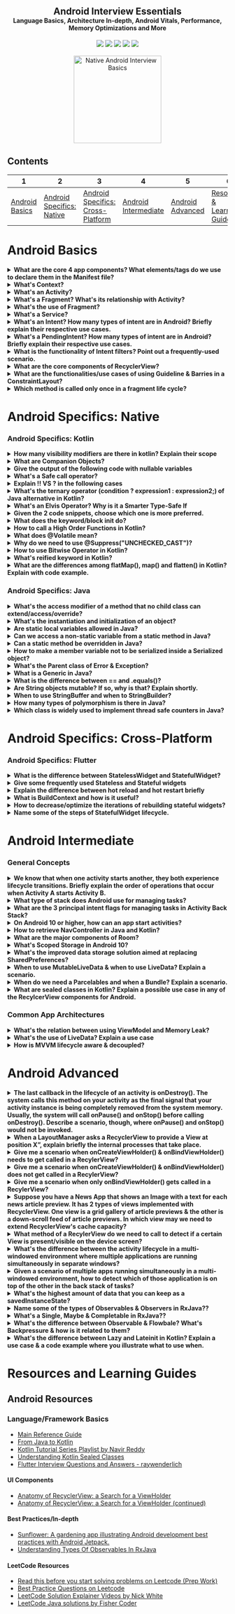 <h2 style="margin-bottom: 0;" align="center">Android Interview Essentials</h2>
<h4 style="margin-top: 0;" align="center">Language Basics, Architecture In-depth, Android Vitals, Performance, Memory Optimizations and More</h4>
<p align="center">
	<a href="https://opensource.org/licenses/MIT"><img src="https://img.shields.io/badge/License-MIT-blue.svg"/></a>
	<a href="https://github.com/SaadAAkash/Native-Android-Interview-Basics"><img src="https://img.shields.io/badge/PRs-welcome-brightgreen.svg"/></a>
	<a href="https://github.com/SaadAAkash/Kotlin-Android-Interview-Basics/commits/master"><img src="https://img.shields.io/badge/Maintained%3F-yes-green.svg"/></a>
	<a href="https://github.com/SaadAAkash/Kotlin-Android-Interview-Basics/tree/master#license"><img src="https://badges.frapsoft.com/os/v1/open-source.svg?v=103"/></a>
	<a href="https://saad.ninja"><img src="https://img.shields.io/badge/Made%20with-Love-1f425f.svg"/></a>
	<br> <br>
	
<a href="https://undraw.co/" target="_blank">
         <img src="https://github.com/SaadAAkash/Kotlin-Android-Interview-Basics/blob/master/resources/banner.jpg" alt="Native Android Interview Basics" style="width:200;height:200">
</a>


## Contents

| 1 | 2 | 3 | 4 | 5 | 6 |
| -------- | --------- | --------- | --------- | --------- | --------- |
| [Android Basics](README.md#android-basics) | [Android Specifics: Native](#android-specifics-native) | [Android Specifics: Cross-Platform](#android-specifics-cross-platform) | [Android Intermediate](#android-intermediate) | [Android Advanced](#android-advanced) | [Resources & Learning Guides](#resources-and-learning-guides) |

# Android Basics

<details>
<summary><strong>What are the core 4 app components? What elements/tags do we use to declare them in the Manifest file?</strong></summary>

There are four different types of app components:

* Activities
* Services
* Broadcast receivers
* Content providers

To declare all app components, we use the following elements:

* `<activity>` elements for activities.
* `<service>` elements for services.
* `<receiver>` elements for broadcast receivers.
* `<provider>`elements for content providers.
</details>

<details>
<summary><strong>What's Context?</strong></summary>
Context is the Interface to global information about an application environment
</details>

<details>
<summary><strong>What's an Activity?</strong></summary>
An Activity is an application component that provides a screen, with which users can interact in order to do something
</details>

<details>
<summary><strong>What's a Fragment? What's its relationship with Activity?</strong></summary>
A Fragment represents a behavior or a portion of user interface in an Activity. A fragment has to live inside the activity. Fragments do not need to be declared in the manifest.
</details>

<details>
<summary><strong>What's the use of Fragment?</strong></summary>
Fragments are used for its re-usability. For multi-pane layouts you have to use fragment that you can't achieve with activity. Use fragment only when you’re working with UI components or behavior that you’re going to use across multiple activities
</details>

<details>
<summary><strong>What's a Service?</strong></summary>
A service is a component that runs in the background to perform long-running operations without needing to interact with the user and it works even if application is destroyed
</details>

<details>
<summary><strong>What's an Intent? How many types of intent are in Android? Briefly explain their respective use cases.</strong></summary>

An Intent is a messaging object you can use to request an action from another app component.

Use Cases: Starting an Activity or a Service, Delivering a broadcast. 
* <b>Explicit intents</b> are used to start components in your own application. Use Case: You might start a new activity within your app in response to a user action, or start a service to download a file in the background.
* <b>Implicit intents</b> are most commonly used to communicate with components from other third party applications.  Use Case: If you want to show the user a location on a map, you can use an implicit intent to request that another capable app show a specified location on a map.

</details>

<details>
<summary><strong>What's a PendingIntent? How many types of intent are in Android? Briefly explain their respective use cases.</strong></summary>

A PendingIntent object is a wrapper around an Intent object. The primary purpose of a PendingIntent is to grant permission to a foreign application to use the contained Intent as if it were executed from your app's own process.

Use Cases: 
* Notification: Android system's NotificationManager executes the Intent
* App Widget: Home screen app executes the Intent
* A specified future time: Android system's AlarmManager executes the Intent

</details>

<details>
<summary><strong>What is the functionality of Intent filters? Point out a frequently-used scenario.</strong></summary>

This element is used in the Manifest file to declare the capabilities of an app component (i.e. an Activity) 

Use Case:
When we declare an Activity in the Manifest, we can include intent filters so it can respond to intents from other applications like the following:

```xml
<manifest>
    ...
    <application>
        <activity android:name="com.example.SendEmailActivity">
            <intent-filter>
                <action android:name="android.intent.action.SEND" />
                <data android:type="*/*" />
                <category android:name="android.intent.category.DEFAULT" />
            </intent-filter>
        </activity>
    </application>
</manifest>
```

</details>

<details>
<summary><strong>What are the core components of RecyclerView?</strong></summary>

* RecyclerView.Adapter
* RecyclerView.ViewHolder
* RecyclerView.LayoutManager
* RecyclerView.ItemAnimator

</details>

<details>
<summary><strong>What are the functionalities/use cases of using Guideline & Barries in a ConstraintLayout?</strong></summary>

Link to the resources with graphical explanation:

* [Constrain to a guideline](https://developer.android.com/training/constraint-layout#constrain-to-a-guideline)
* [Constrain to a barrier](https://developer.android.com/training/constraint-layout#constrain-to-a-barrier)

</details>

<details>
<summary><strong>Which method is called only once in a fragment life cycle?</strong></summary>
onAttached()
</details>



# Android Specifics: Native

### Android Specifics: Kotlin

<details>
<summary><strong>How many visibility modifiers are there in kotlin? Explain their scope</strong></summary>  

There are 4 visibility modifiers in Kotlin:

* Public: Visible everywhere
* Protected: Not available for top-level declarations
* Internal: Visible everywhere in the same module (a module is a set of Kotlin files compiled together: IntelliJ IDEA, Gradle source set etc)
* Private: Only visible inside the file containing the declaration

```kotlin
class EventViewModel internal constructor()
```

In the previous code snippet, internal makes class available to public, but constructor only to inside module

</details>

<details>
<summary><strong>What are Companion Objects?</strong></summary>  

If you need a function or a property to be tied to a class rather than to instances of it, you can declare it inside a companion object. If you declare a companion object inside your class, you'll be able to call its members with the same syntax as calling static methods in Java/C#, using only the class name as a qualifier. It is similar to `static` keyword in Java or `@staticmethod` in Python.

```kotlin
companion object {
@Volatile private var instance: EventRepository? = null

fun getInstance(eventDao:EventDao) =
  instance ?: synchronized(this) {
      instance ?: EventRepository(eventDao).also { instance = it }
  }
}
```
   
</details>

<details>
<summary><strong>Give the output of the following code with nullable variables</strong></summary>

```kotlin
var a: String = "abc"
a = null 
var b: String? = "abc"
b = null 
print(b)
```

* `a =null` will produce a compilation error
* `b = null` will not produce any error

</details>

<details>
<summary><strong>What's a Safe call operator?</strong></summary>

```kotlin
val a = "Kotlin"
val b: String? = null
println(b?.length) //prints null
println(a?.length) //prints 6
```

</details>
 
<details>
<summary><strong>Explain !! VS ? in the following cases</strong></summary>  

A quick Overview of some possible cases:

| 1 | 2 | 3 | 4 | 
| -------- | --------- | --------- | --------- | 
| a: String? | a.length | a?.length | a!!.length | 
| "cat" | Compile time error | 3 | 3 |
| null | Compile time error | null | NullPointerException |
   
!! is an option for NPE-lovers. ```a!!.length``` will return a non-null value of a.length or throw a NullPointerException if a is null. And ```a?.length``` returns a.length if a is not null, and null otherwise:

```kotlin
val a: String? = null
print(a!!.length) // >>> NPE: trying to get length of null
```

```kotlin
val a: String? = null
print(a?.length) // >>> null is printed in the console
```

</details>
   
<details>
<summary><strong>What's the ternary operator (condition ? expression1 : expression2;) of Java alternative in Kotlin?</strong></summary>  
Unlike Java, there is no ternary operator in kotlin. You need to use if-else instead.
</details>

<details>
<summary><strong>What's an Elvis Operator? Why is it a Smarter Type-Safe If</strong></summary>  

```
val list = mutableList ?: mutableListOf() 
```
is a shorter form of
```
val list = if (mutableList != null) mutableList else mutableListOf()
```

The name,howver, comes from the famous American singer Elvis Presley. His hairstyle resembles a Question Mark [Ref](https://stackoverflow.com/questions/48253107/what-does-do-in-kotlin/48304523#48304523)

![alt text](https://i.stack.imgur.com/bVG64.png "Elvis Operator")

</details>

<details>
<summary><strong>Given the 2 code snippets, choose which one is more preferred.</strong></summary>  

1st Code Snippet:

```kotlin
return if (x) foo() else bar()
return when(x) {
    0 -> "zero"
    else -> "nonzero"
}
```

2nd Code Snippet:

```kotlin
if (x)
    return foo()
else
    return bar()

when(x) {
    0 -> return "zero"
    else -> return "nonzero"
}
```

The above is preferable to the latter one.

</details>

<details>
<summary><strong>What does the keyword/block init do?</strong></summary>  

Out Initialization code can be placed in initializer blocks, which are prefixed with the ```init``` keyword:

```kotlin
class InitOrderDemo(name: String) {
    val firstProperty = "First property: $name".also(::println)  //inits a val & also, prints the name

    init {
	println("First initializer block that prints ${name}")
	println("Second initializer block that prints ${name.length}")
    }
}
```
</details>

<details>
<summary><strong>How to call a High Order Functions in Kotlin?</strong></summary>  

```kotlin
fun main() {
//both of the ways are correct!
    test( { println(it) } ) 
    test(::println)
}

fun test(block: (String) -> Unit ) {
    block("okay")
}
```

</details>

<details>
<summary><strong>What does @Volatile mean?</strong></summary>  

`@Volatile` before a field means that writes to this field are immediately made visible to other threads.

</details>

<details>
<summary><strong>Why do we need to use @Suppress("UNCHECKED_CAST")?</strong></summary>  

In Kotlin, there's no way to check the generic parameters at runtime in general case (like just checking the items of a ```List<T>``` or here in this ViewModelFactory, ```modelClass: Class<T>``` which is only a special case), so casting a generic type to another with different generic parameters will raise a warning, which needs to be suppressed

```kotlin
@Suppress("UNCHECKED_CAST")
override fun <T : ViewModel?> create(modelClass: Class<T>) = EventViewModel(eventRepository, lifecycleOwner) as T
```
  
</details>

<details>
<summary><strong>How to use Bitwise Operator in Kotlin?</strong></summary>  

```kotlin
val andResult  = a and b
val orResult   = a or b
val xorResult  = a xor b
val rightShift = a shr 2
val leftShift  = a shl 2
```
</details>


<details>
<summary><strong>What's reified keyword in Kotlin?</strong></summary>  

Generic parameters are a great way to provide type safety, but can be limiting when accessing class info type. 
The `reified` keyword allows get type of generic variable in inline function.

```kotlin
inline fun <reified T> printType() {
	print(T::class.java)
}

fun printStringType() {
        //calling with String type  
	printType<String>()
}
```

Some rules to follow:

* Reified can be used only with inline functions
* Reified functions can not be accessed from Java, because Java doesn't support inlining

More on [Reified](https://www.youtube.com/watch?v=Xj45hobMI78) and [Inline functions](https://www.youtube.com/watch?v=wAQCs8-a6mg) on Kotlin Vocabulary
</details>

<details>
<summary><strong>What are the differences among flatMap(), map() and flatten() in Kotlin? Explain with code example.</strong></summary>  

* `flatMap()` merges two collections into a single one 
* `map()` results in a list of lists
* `flatten()` produces the same result as `flatMap()`. So `flatMap()` is a combination of the two functions: `map()` and then `flatten()`

The following code example with commented output illustrates their use cases:

```kotlin
class Data(val items : List<String>)

val dataObjects = listOf(
    Data(listOf("a", "b", "c")), 
    Data(listOf("1", "2", "3"))
)

val items: List<String> = dataObjects.flatMap { it.items } //[a, b, c, 1, 2, 3]
val items2: List<List<String>> = dataObjects.map { it.items } //[[a, b, c], [1, 2, 3]] 

val nestedCollections: List<Int> = listOf(listOf(1,2,3), listOf(5,4,3)).flatten() //[1, 2, 3, 5, 4, 3]
```

</details>


### Android Specifics: Java

<details>
<summary><strong>What's the access modifier of a method that no child class can extend/access/override?</strong></summary>
	
`final`
</details>


<details>
<summary><strong>What's the instantiation and initialization of an object?</strong></summary>
	
* Initialization: is the process of the memory allocation, when a new variable is created.
* Instantiation: is the process of explicitly assigning definitive value to a declared variable.
   
</details>


<details>
<summary><strong>Are static local variables allowed in Java?</strong></summary>

No. In Java, a static variable is a class variable (for whole class). So if we have static local variable (a variable with scope limited to function), it violates the purpose of static. Hence compiler does not allow static local variable. So the following code throws a `Error: Static local variables are not allowed`:

```java
class Test { 
   public static void main(String args[]) {  
     System.out.println(fun()); 
   } 
  
   static int fun() 
   { 
     static int x= 10;  //throws an error here
     return x--; 
   } 
}  
```

</details>

<details>
<summary><strong>Can we access a non-static variable from a static method in Java?</strong></summary>
No. The concept of static is not associated with any instance. And non-static variable are associated with a specific instance of an object.
</details>

<details>
<summary><strong>Can a static method be overridden in Java?</strong></summary>
No. Method overriding is based on dynamic binding at runtime and the static methods are bonded using static binding at compile time.
We can declare static methods with the same signature in the subclass, but it is not considered overriding as there won't be any run-time polymorphism. 
</details>

<details>
<summary><strong>How to make a member variable not to be serialized inside a Serialized object?</strong></summary>

Using Java keyword `transient`. This keyword, when applied to a field, tells the Java object serialization subsystem to exclude the field when serializing an instance of the class

</details>

<details>
<summary><strong>What's the Parent class of Error & Exception?</strong></summary>
Throwable
</details>

<details>
<summary><strong>What is a Generic in Java?</strong></summary>
Generics is parameterized types (Integer, String, … etc, and user-defined types) to methods, classes, and interfaces. Generics is used to create classes that work with different data types as such:
	
```java
class Test<T> 
{ 
    T obj; 
    Test(T obj) {  this.obj = obj;  } 
    public T getObject()  { return this.obj; } 
} 

class Main 
{ 
    public static void main (String[] args) 
    { 
        Test <Integer> iObj = new Test<Integer>(15); 
        System.out.println(iObj.getObject()); 
	
        Test <String> sObj = new Test<String>("GeeksForGeeks"); 
        System.out.println(sObj.getObject()); 
    }
}
```
</details>

<details>
<summary><strong>What is the difference between == and .equals()?</strong></summary>

* The `equals()` method compares two strings, character by character, to determine equality
* The `==` operator checks to see whether two object references refer to the same instance of an object

</details>

<details>
<summary><strong>Are String objects mutable? If so, why is that? Explain shortly.</strong></summary>
No. String objects are immutable. In the String constant pool, a String object is likely to have one or many references. If several references point to same String without even knowing it, it would be bad if one of the references modified that String value. That's why String objects are immutable.
</details>

<details>
<summary><strong>When to use StringBuffer and when to StringBuilder?</strong></summary>
	
StringBuffer and StringBuilder are classes used for String manipulation. These are mutable objects, which provide methods such as `substring()`, `insert()`, `append()`, `delete()` for String manipulation. They are similar, but StringBuilder is faster and preferred over StringBuffer for single threaded program. However, StringBuilder operations are not thread-safe are not-synchronized. So StringBuffer is preferred over StringBuilder when thread safety is required.

</details>

<details>
<summary><strong>How many types of polymorphism is there in Java?</strong></summary>
	
There are two types of polymorphism in Java: 

* **Compile-time polymorphism**: Compiler itself determines which method should call. Method overloading is an example of static/compile-time polymorphism. 
* **Runtime polymorphism**: Compiler cannot determine the method at compile time. Method overriding is an example of dynamic/run-time polymorphism 

</details>

<details>
<summary><strong>Which class is widely used to implement thread safe counters in Java?</strong></summary>
	
[AtomicInteger](https://developer.android.com/reference/java/util/concurrent/atomic/AtomicInteger)

</details>



# Android Specifics: Cross-Platform

### Android Specifics: Flutter

<details>
<summary><strong>What is the difference between StatelessWidget and StatefulWidget?</strong></summary>
	
If a widget can change when a user interacts with it, it’s stateful. If it can't, it's stateless.

* StatelessWidget is an immutable class that acts as a blueprint for some part of the UI layout. You use it when the widget doesn’t change while displaying and, therefore, has no State
* StatefulWidget is also immutable, but it’s coupled with a State object that allows you to rebuild the widget with new values whenever calling setState(). Use StatefulWidget whenever the UI can change dynamically

</details>

<details>
<summary><strong>Give some frequently used Stateless and Stateful widgets</strong></summary>
	
* Stateless: `Icon`, `IconButton`, and `Text`
* Stateful: `Checkbox`, `Radio`, `Slider`, `InkWell`, `Form`, and `TextField`

</details>

<details>
<summary><strong>Explain the difference between hot reload and hot restart briefly</strong></summary>
	
* Hot reload maintains the app state while updating the UI almost instantaneously
* Hot restart resets the app state to its initial conditions before updating the UI

Hot Restart takes a bit longer than Hot Reload, in comparison

</details>

<details>
<summary><strong>What is BuildContext and how is it useful?</strong></summary>
	
`BuildContext` is the widget's element in the Element tree. Every widget has its own BuildContext. It's used to get a reference to the theme or to another widget.

</details>

<details>
<summary><strong>How to decrease/optimize the iterations of rebuilding stateful widgets?</strong></summary>
	
* Creating dedicated smaller widgets that updates states instead of handling states on larger widgets
* Factoring out only the stateful part of a widget and passing a child argument to it
* Using `const` widgets to cache and reuse
* Avoiding frequent changes of the depth of the subtree since it requires rebuilding

More technique on [official doc on Perfomance Considerations on Flutter](https://api.flutter.dev/flutter/widgets/StatefulWidget-class.html#performance-considerations)

</details>


<details>
<summary><strong>Name some of the steps of StatefulWidget lifecycle.</strong></summary>
	
* createState()
* mounted == true
* initState()
* didChangeDependencies()
* build()
* didUpdateWidget()
* setState()
* deactivate()
* dispose()
* mounted == false

More in-depth analysis of every step on the following [aticle](https://flutterbyexample.com/lesson/stateful-widget-lifecycle)

</details>






# Android Intermediate

### General Concepts

<details>
<summary><strong>We know that when one activity starts another, they both experience lifecycle transitions. Briefly explain the order of operations that occur when Activity A starts Activity B.</strong></summary>
	
* Activity A's `onPause()` method executes.
* Activity B's `onCreate()`, `onStart()`, and `onResume()` methods execute in sequence. (Activity B now has user focus.)
* Then, if Activity A is no longer visible on screen, its `onStop()` method executes.

</details>

<details>
<summary><strong>What type of stack does Android use for managing tasks?</strong></summary>
	
Android manages tasks and the back stack, by placing all activities started in succession in the same task and in a *Last In First Out* (LIFO) stack
</details>

<details>
<summary><strong>What are the 3 principal intent flags for managing tasks in Activity Back Stack?</strong></summary>

* `FLAG_ACTIVITY_NEW_TASK`
* `FLAG_ACTIVITY_CLEAR_TOP`
* `FLAG_ACTIVITY_SINGLE_TOP`
	
[More explanation](https://developer.android.com/guide/components/activities/tasks-and-back-stack#IntentFlagsForTasks)
</details>

<details>
<summary><strong>On Android 10 or higher, how can an app start activities?</strong></summary>
	
By displaying notifications. But there are some exceptions and apps running on Android 10 or higher can start activities only when [one or more of these conditions](https://developer.android.com/guide/components/activities/background-starts#exceptions) are met.


</details>

<details>
<summary><strong>How to retrieve NavController in Java and Kotlin?</strong></summary>

You can retrieve a NavController by using one of the following methods:


* Kotlin:

```kotlin
Fragment.findNavController()
View.findNavController()
Activity.findNavController(viewId: Int)
```

* Java:

```java
NavHostFragment.findNavController(Fragment)
Navigation.findNavController(Activity, @IdRes int viewId)
Navigation.findNavController(View)
```

</details>

<details>
<summary><strong>What are the major components of Room?</strong></summary>

3 major components in Room:

* Database
* Entity
* DAO

</details>

<details>
<summary><strong>What's Scoped Storage in Android 10?</strong></summary>
	
Apps that use scoped storage have access only to their app directory on external storage plus any media the app created.
More details on this [article](https://www.raywenderlich.com/9577211-scoped-storage-in-android-10-getting-started).

</details>

<details>
<summary><strong>What's the improved data storage solution aimed at replacing SharedPreferences?</strong></summary>
Jetpack  DataStore
</details>

<details>
<summary><strong>When to use MutableLiveData & when to use LiveData? Explain a scenario.</strong></summary>
When you don't want your data to be modified use LiveData If you want to modify your data later use MutableLiveData. 
A scenario of fetching data from an API needs a MutableLiveData where there are changes in data. This fetched data then can be stored in a LiveData if there's no requirement to change it afterwards & just use cases of using it for the view purposes.
</details>

<details>
<summary><strong>When do we need a Parcelables and when a Bundle? Explain a scenario.</strong></summary>
Parcelables and Bundles are usually used to transfer data between activities. To transfer primitive data types we use Bundle and for complex object types we use Parcelable. 
In a scenario of sending a String from one activity to another a Bundle object can be used. But in case of sending an ArrayList, Bundle can not be used. In this case we need to use Parcelable.   
</details>

<details>
<summary><strong>What are sealed classes in Kotlin? Explain a possible use case in any of the RecylcerView components for Android.</strong></summary>

Sealed classes are used for representing restricted class hierarchies, when a value can have one of the types from a limited set, but cannot have any other type. 

They are, in a sense, an extension of enum classes: the set of values for an enum type is also restricted, but each enum constant exists only as a single instance, whereas a subclass of a sealed class can have multiple instances which can contain state.

A use case can be when to display a list of a specific type of object in a RecyclerView, where each object has its own ViewHolder.

```kotlin
sealed class Fruit {
    class Apple : Fruit()
    class Orange : Fruit()
}

class FruitAdapter : RecyclerView.Adapter<RecyclerView.ViewHolder>() {
    private val fruits = arrayListOf<Fruit>()
    override fun getItemCount() = fruits.size
        
    override fun getItemViewType(position: Int): Int {
        return when (fruits[position]) {
            is Fruit.Apple -> R.layout.item_apple
            is Fruit.Orange -> R.layout.item_orange
        }
    }

    override fun onCreateViewHolder(parent: ViewGroup, viewType: Int): RecyclerView.ViewHolder {
        val layoutInflater = LayoutInflater.from(parent.context)
        return when (viewType) {
            R.layout.item_apple -> {
                val itemView = layoutInflater.inflate(R.layout.item_apple, parent, false)
                AppleViewHolder(itemView)
            }
            R.layout.item_orange -> {
                val itemView = layoutInflater.inflate(R.layout.item_orange, parent, false)
                OrangeViewHolder(itemView)
            }
            else -> throw UnknownViewTypeException("Unknown view type $viewType")
        }
    }

    override fun onBindViewHolder(holder: RecyclerView.ViewHolder, position: Int) {
            val fruit = fruits[position]
            when (fruit) {
                is Fruit.Apple -> (holder as AppleViewHolder).bind(fruit)
                is Fruit.Orange -> (holder as OrangeViewHolder).bind(fruit)
            }
    }
}
```

</details>


### Common App Architectures

<details>
<summary><strong>What's the relation between using ViewModel and Memory Leak?</strong></summary>
While you're rotating the screen orientation or perform any changes in configruation, data may be lost (i.e. while filling up a google form activity & changing the rotation on device). ViewModel prevents memory leak, by hodling the data of UI.
</details>

<details>
<summary><strong>What's the use of LiveData? Explain a use case</strong></summary>
While fetching data from some API, some data can come after the initilization of the activity & its view. LiveData, an observer class, detects & changes the data in the UI if there's any change. LiveData is a data wrapper class, which is observable within a Lifecycle of Activity, Fragment, meaning that the observers are going to be notified only when the Activity or Fragment it’s active. If A is a LiveData instance and B is observing it, anytime A’s data changes, B is notified about this change and gets the latest value of A’s data.
</details>

<details>
<summary><strong>How is MVVM lifecycle aware & decoupled?</strong></summary>
Lifecycle awareness means that a LiveData will only update observers (such as Activities, fragments or services) which are in an active lifecycle state and thus, avoiding NPE. 
There is no reference to the View from a ViewModel so the communication between them must happen via a subscription. Hence, ViewModels expose events like openTaskEvent and views subscribe to them
</details>





# Android Advanced

<details>
<summary><strong>The last callback in the lifecycle of an activity is onDestroy(). The system calls this method on your activity as the final signal that your activity instance is being completely removed from the system memory. Usually, the system will call onPause() and onStop() before calling onDestroy(). Describe a scenario, though, where onPause() and onStop() would not be invoked.</strong></summary>
If you detect an error during onCreate() and call finish()
</details>

<details>
<summary><strong>When a LayoutManager asks a RecyclerView to provide a View at position X”, explain briefly the internal processes that take place.</strong></summary>
	
* Searches changed scrap
* Searches attached scrap
* Searches non-removed hidden views
* Searches the view cache
* If Adapter has stable ids, searches attached scrap and view cache again for given id
* Searches the ViewCacheExtension
* Searches the RecycledViewPool
* If it fails to find a suitable View in all of the aforementioned places, it creates one by calling adapter’s `onCreateViewHolder()` method. It then binds the View via `onBindViewHolder()` if necessary, and finally returns it

</details>

<details>
<summary><strong>Give me a scenario when onCreateViewHolder() & onBindViewHolder() needs to get called in a RecylerView?</strong></summary>
	
If a ViewHolder can not be found in Scrap, or Pool, or View Cache, RecyclerView calls its adapter's onCreateViewHolder() and then binds the created view by calling `onCreateViewHolder()` method.

</details>

<details>
<summary><strong>Give me a scenario when onCreateViewHolder() & onBindViewHolder() does not get called in a RecylerView? </strong></summary>

When a ViewHolder is in the view cache, we hope to to reuse it “as-is”, without rebinding, at the same position as the one it was at before it got into the cache.

</details>

<details>
<summary><strong>Give me a scenario when only onBindViewHolder() gets called in a RecylerView? </strong></summary>
If a ViewHolder was found in pool, it is bound.
</details>

<details>
<summary><strong>Suppose you have a News App that shows an Image with a text for each news article preview. It has 2 types of views implemented with RecyclerView. One view is a grid gallery of article previews & the other is a down-scroll feed of article previews. In which view may we need to extend RecyclerView's cache capacity?</strong></summary>
	
With the given scenario, it's assumable that users would not scroll up/go back to previously read articles too often. So we may need to extend the capacity of the cache in the latter as the grid needs to be updated more frequently.

</details>

<details>
<summary><strong>What method of a RecylerView do we need to call to detect if a certain View is present/visible on the device screen? </strong></summary>

`onViewAttachedToWindow()` and `onViewDetachedFromWindow()` callbacks of the RecyclerView's Adapter

</details>

<details>
<summary><strong>What's the difference between the activity lifecycle in a multi-windowed environment where multiple applications are running simultaneously in separate windows?</strong></summary>

There's no difference becaused multi-window mode does not change the activity lifecycle.

</details>

<details>
<summary><strong>Given a scenario of multiple apps running simultaneously in a multi-windowed environment, how to detect which of those application is on top of the other in the back stack of tasks?</strong></summary>

When apps are running simultaneously in a multi-windowed environment, supported in Android 7.0 (API level 24) and higher, the system manages tasks separately for each window; each window may have multiple tasks. Since it's managed by the System as a per-window basis, 2 applications in 2 windows are not in the same back stack of tasks in any way.

</details>

<details>
<summary><strong>What's the highest amount of data that you can keep as a savedInstanceState?</strong></summary>

For the specific case of `savedInstanceState`, the amount of data should be kept small because the system process needs to hold on to the provided data for as long as the user can ever navigate back to that activity (even if the activity's process is killed). Less than 50k of data in saved state is recommended. [Ref](https://developer.android.com/guide/components/activities/parcelables-and-bundles#sdbp)

</details>


<details>
<summary><strong>Name some of the types of Observables & Observers in RxJava??</strong></summary>

Types of Observables in RxJava:

* Observable
* Flowable
* Single
* Maybe
* Completable

Types of Observers in RxJava:

* Observer
* SingleObserver
* MaybeObserver
* CompletableObserver

</details>

<details>
<summary><strong>What's a Single, Maybe & Completable in RxJava??</strong></summary>

* A Single in RxJava is an Observable which emits only one item if completed or returns error.
* A Maybe in RxJava is used when the Observable needs to emit a value or a no value or an error.
* A Completable in RxJava is an Observable which just completes the task and does not emit anything if completed. It returns an error if anything fails. It is similar to reactive concept of runnable.

</details>

<details>
<summary><strong>What's the difference between Observable & Flowbale? What's Backpressure & how is it related to them?</strong></summary>

**Backpressure** is when your observable (publisher) is creating more events than your subscriber can handle. So you can get subscribers missing events, or you can get a huge queue of events which just leads to out of memory eventually. 

`Flowable` takes backpressure into consideration. `Observable` does not. 
</details>

<details>
<summary><strong>What's the difference between Lazy and Lateinit in Kotlin? Explain a use case & a code example where you illustrate what to use when.</strong></summary>

Comparison:
* `by lazy {...}` delegate can only be used for `val` properties, whereas `lateinit` can only be applied to `var` types
* `lateinit` var can be initialized from anywhere the object is seen from, wherease `by lazy {...}` can only be initialized from its initializer lambda 
* `by lazy {...}` is thread safe by default, it guarantees that the initializer is invoked at most once, whereas `lateinit` is not thread safe, the user is responsible for initialize in multi-thread inveronments

Use Cases:
* If you want your property to be initialized from outside/externally in a way probably unknown beforehand, use `lateinit`.
* If you want your property restrict to only using dependencies internal to your object, use `by lazy {...}`

Code example:
A code snippet where `lateinit` is allowed or not:

```
lateinit var name: String       //Allowed
lateinit val name: String       //Not Allowed in val
lateinit var name: String?      //Not Allowed if nullable
```

Here's a resourceful thread on [Stack Overflow](https://stackoverflow.com/questions/36623177/kotlin-property-initialization-using-by-lazy-vs-lateinit)
</details>





# Resources and Learning Guides

## Android Resources 

### Language/Framework Basics

* [Main Reference Guide](https://kotlinlang.org/docs/reference/)
* [From Java to Kotlin](https://github.com/MindorksOpenSource/from-java-to-kotlin)
* [Kotlin Tutorial Series Playlist by Navir Reddy](https://www.youtube.com/playlist?list=PLsyeobzWxl7rooJFZhc3qPLwVROovGCfh)
* [Understanding Kotlin Sealed Classes](https://proandroiddev.com/understanding-kotlin-sealed-classes-65c0adad7015)
* [Flutter Interview Questions and Answers - raywenderlich](https://www.raywenderlich.com/10971345-flutter-interview-questions-and-answers)

#### UI Components

* [Anatomy of RecyclerView: a Search for a ViewHolder](https://android.jlelse.eu/anatomy-of-recyclerview-part-1-a-search-for-a-viewholder-404ba3453714)
* [Anatomy of RecyclerView: a Search for a ViewHolder (continued)](https://android.jlelse.eu/anatomy-of-recyclerview-part-1-a-search-for-a-viewholder-continued-d81c631a2b91#.dcsykhoh9)

#### Best Practices/In-depth

* [Sunflower: A gardening app illustrating Android development best practices with Android Jetpack.](https://github.com/android/sunflower)
* [Understanding Types Of Observables In RxJava](https://blog.mindorks.com/understanding-types-of-observables-in-rxjava-6c3a2d0819c8)

#### LeetCode Resources

* [Read this before you start solving problems on Leetcode (Prep Work)](https://www.alimirio.com/posts/read-this-before-you-start-solving-problems-on-leetcode-prep-work)
* [Best Practice Questions on Leetcode](https://yangshun.github.io/tech-interview-handbook/best-practice-questions)
* [LeetCode Solution Explainer Videos by Nick White](https://www.youtube.com/playlist?list=PLU_sdQYzUj2keVENTP0a5rdykRSgg9Wp-)
* [LeetCode Java solutions by Fisher Coder](https://github.com/fishercoder1534/Leetcode)
